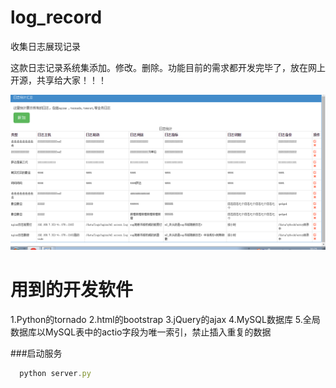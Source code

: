 # log_record
收集日志展现记录 

这款日志记录系统集添加。修改。删除。功能目前的需求都开发完毕了，放在网上开源，共享给大家！！！

![image](https://raw.githubusercontent.com/xiaoyang2008mmm/log_record/master/static/image/jiemian.png)


<h1>用到的开发软件</h1>  
1.Python的tornado  
2.html的bootstrap  
3.jQuery的ajax  
4.MySQL数据库    
5.全局数据库以MySQL表中的actio字段为唯一索引，禁止插入重复的数据   

###启动服务
```javascript
  python server.py 
```
